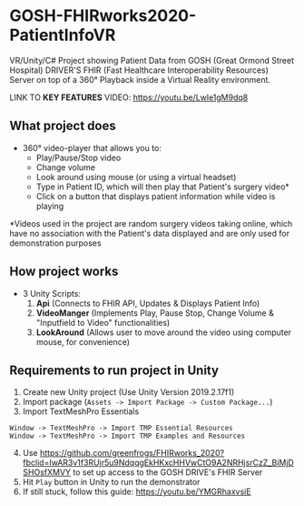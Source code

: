 # GOSH-FHIRworks2020-PatientInfoVR
VR/Unity/C# Project showing Patient Data from GOSH (Great Ormond Street Hospital) DRIVER'S FHIR (Fast Healthcare Interoperability Resources) Server on top of a 360° Playback inside a Virtual Reality environment.

LINK TO **KEY FEATURES** VIDEO: https://youtu.be/Lwle1gM9dq8

## What project does
- 360° video-player that allows you to:
  - Play/Pause/Stop video
  - Change volume
  - Look around using mouse (or using a virtual headset)
  - Type in Patient ID, which will then play that Patient's surgery video*
  - Click on a button that displays patient information while video is playing
  
*Videos used in the project are random surgery videos taking online, which have no association with the Patient's data displayed and are only used for demonstration purposes

## How project works
- 3 Unity Scripts:
  1. **Api** (Connects to FHIR API, Updates & Displays Patient Info)
  2. **VideoManger** (Implements Play, Pause Stop, Change Volume & "Inputfield to Video" functionalities)
  3. **LookAround** (Allows user to move around the video using computer mouse, for convenience)

## Requirements to run project in Unity

1. Create new Unity project (Use Unity Version 2019.2.17f1)
2. Import package (`Assets -> Import Package -> Custom Package...`)
3. Import TextMeshPro Essentials
```
Window -> TextMeshPro -> Import TMP Essential Resources
Window -> TextMeshPro -> Import TMP Examples and Resources
```

4. Use https://github.com/greenfrogs/FHIRworks_2020?fbclid=IwAR3v1f3RUjr5u9NdqqgEkHKxcHHVwCtO9A2NRHjsrCzZ_BiMjDSHOsfXMVY to set up access to the GOSH DRIVE's FHIR Server
5. Hit `Play` button in Unity to run the demonstrator
6. If still stuck, follow this guide: https://youtu.be/YMGRhaxvsiE
